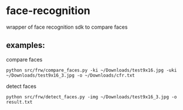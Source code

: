 # face-recognition
wrapper of face recognition sdk to compare faces

## examples:

compare faces
```
python src/frw/compare_faces.py -ki ~/Downloads/test9x16.jpg -uki ~/Downloads/test9x16_3.jpg -o ~/Downloads/cfr.txt
```

detect faces
```
python src/frw/detect_faces.py -img ~/Downloads/test9x16_3.jpg -o result.txt
```

